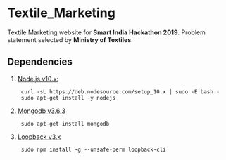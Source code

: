 # Textile_Marketing

Textile Marketing website for **Smart India Hackathon 2019**. Problem statement selected by **Ministry of Textiles**.

## Dependencies

1. [Node.js v10.x:](https://github.com/nodesource/distributions/blob/master/README.md#deb)

        curl -sL https://deb.nodesource.com/setup_10.x | sudo -E bash -
        sudo apt-get install -y nodejs

2. [Mongodb v3.6.3](https://docs.mongodb.com/manual/installation/)

        sudo apt-get install mongodb

3. [Loopback v3.x](https://loopback.io/doc/en/lb3/index.html)

        sudo npm install -g --unsafe-perm loopback-cli
